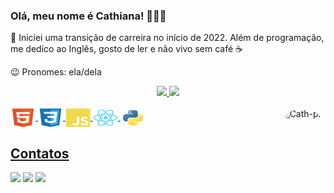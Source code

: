 ### Olá, meu nome é Cathiana!  🙋🏾‍♀️

🌱 Iniciei uma transição de carreira no início de 2022. 
Além de programação, me dedico ao Inglês, gosto de ler e não vivo sem café ☕

😉 Pronomes: ela/dela

<div align="center" >
  <a href="https://github.com/CathianaSaraiva">
  <img height="180em" src="https://github-readme-stats.vercel.app/api?username=CathianaSaraiva&show_icons=true&theme=merko&include_all_commits=true&count_private=true"/>
  <img height="180em" src="https://github-readme-stats.vercel.app/api/top-langs/?username=CathianaSaraiva&layout=compact&langs_count=7&theme=merko"/>
</div>

<div style="display: inline_block"><br>
    <img align="center" alt="Cath-HTML" height="30" width="40" src="https://raw.githubusercontent.com/devicons/devicon/master/icons/html5/html5-original.svg">
    <img align="center" alt="Cath-CSS" height="30" width="40" src="https://raw.githubusercontent.com/devicons/devicon/master/icons/css3/css3-original.svg">
  <img align="center" alt="Cath-Js" height="30" width="40" src="https://raw.githubusercontent.com/devicons/devicon/master/icons/javascript/javascript-plain.svg">
    <img align="center" alt="Cath-React" height="30" width="40" src="https://raw.githubusercontent.com/devicons/devicon/master/icons/react/react-original.svg">
    <img align="center" alt="Cath-Python" height="30" width="40" src="https://raw.githubusercontent.com/devicons/devicon/master/icons/python/python-original.svg">
    <img align="right" alt="Cath-pic" height="150" style="border-radius:100px;" src="https://user-images.githubusercontent.com/102255231/163044136-0d43dfca-b6e7-48e2-8c50-37b5b6431980.png">
</div>

## Contatos
<div>
  <a href="https://www.instagram.com/cathsaraiva_/" target="_blank"><img src="https://img.shields.io/badge/-Instagram-%23E4405F?style=for-the-badge&logo=instagram&logoColor=white" target="_blank"></a>
  <a href = "professional.cathianasaraiva@gmail.com"><img src="https://img.shields.io/badge/-Gmail-%23333?style=for-the-badge&logo=gmail&logoColor=white" target="_blank"></a>
  <a href="https://www.linkedin.com/in/cathiana-saraiva-924b10238/" target="_blank"><img src="https://img.shields.io/badge/-LinkedIn-%230077B5?style=for-the-badge&logo=linkedin&logoColor=white" target="_blank"></a> 
</div>

